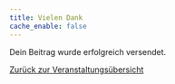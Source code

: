 ```yaml
---
title: Vielen Dank
cache_enable: false
---
```


Dein Beitrag wurde erfolgreich versendet.   

[Zurück zur Veranstaltungsübersicht](https://www.smh-gemeinden.de/veranstaltungen) 